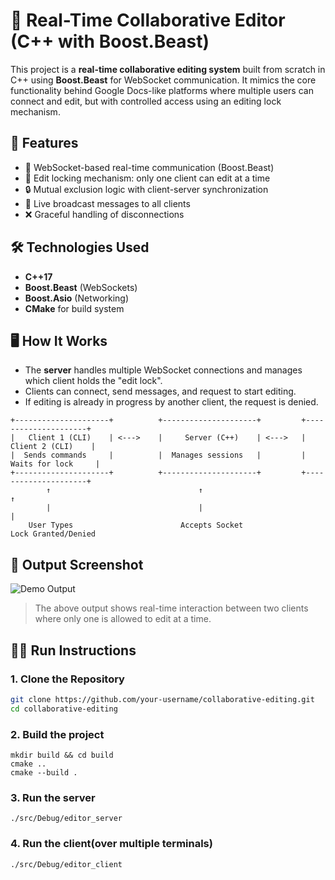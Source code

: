 # 📝 Real-Time Collaborative Editor (C++ with Boost.Beast)

This project is a **real-time collaborative editing system** built from scratch in C++ using **Boost.Beast** for WebSocket communication. It mimics the core functionality behind Google Docs-like platforms where multiple users can connect and edit, but with controlled access using an editing lock mechanism.

## 🚀 Features

- 📡 WebSocket-based real-time communication (Boost.Beast)
- 🧠 Edit locking mechanism: only one client can edit at a time
- 🔒 Mutual exclusion logic with client-server synchronization
- 💬 Live broadcast messages to all clients
- ❌ Graceful handling of disconnections

## 🛠️ Technologies Used

- **C++17**
- **Boost.Beast** (WebSockets)
- **Boost.Asio** (Networking)
- **CMake** for build system

## 🖥️ How It Works

- The **server** handles multiple WebSocket connections and manages which client holds the "edit lock".
- Clients can connect, send messages, and request to start editing.
- If editing is already in progress by another client, the request is denied.
```
+---------------------+          +---------------------+         +---------------------+
|   Client 1 (CLI)    | <--->    |     Server (C++)    | <--->   |   Client 2 (CLI)    |
|  Sends commands     |          |  Manages sessions   |         |  Waits for lock     |
+---------------------+          +---------------------+         +---------------------+
        ↑                                 ↑                               ↑
        |                                 |                               |
    User Types                        Accepts Socket                Lock Granted/Denied

```
## 🧪 Output Screenshot

![Demo Output](images/output-demo.png)

> The above output shows real-time interaction between two clients where only one is allowed to edit at a time.


## 🏃‍♂️ Run Instructions

### 1. Clone the Repository

```bash
git clone https://github.com/your-username/collaborative-editing.git
cd collaborative-editing
```
### 2. Build the project 
```
mkdir build && cd build
cmake ..
cmake --build .
```
### 3. Run the server 
```
./src/Debug/editor_server
```
### 4. Run the client(over multiple terminals)
```
./src/Debug/editor_client
```
